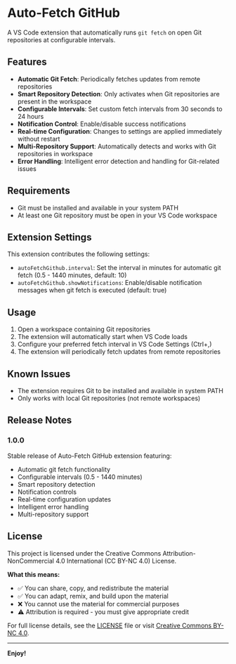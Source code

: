 # Auto-Fetch GitHub

A VS Code extension that automatically runs `git fetch` on open Git repositories at configurable intervals.

## Features

- **Automatic Git Fetch**: Periodically fetches updates from remote repositories
- **Smart Repository Detection**: Only activates when Git repositories are present in the workspace
- **Configurable Intervals**: Set custom fetch intervals from 30 seconds to 24 hours
- **Notification Control**: Enable/disable success notifications
- **Real-time Configuration**: Changes to settings are applied immediately without restart
- **Multi-Repository Support**: Automatically detects and works with Git repositories in workspace
- **Error Handling**: Intelligent error detection and handling for Git-related issues

## Requirements

- Git must be installed and available in your system PATH
- At least one Git repository must be open in your VS Code workspace

## Extension Settings

This extension contributes the following settings:

* `autoFetchGithub.interval`: Set the interval in minutes for automatic git fetch (0.5 - 1440 minutes, default: 10)
* `autoFetchGithub.showNotifications`: Enable/disable notification messages when git fetch is executed (default: true)

## Usage

1. Open a workspace containing Git repositories
2. The extension will automatically start when VS Code loads
3. Configure your preferred fetch interval in VS Code Settings (Ctrl+,)
4. The extension will periodically fetch updates from remote repositories

## Known Issues

- The extension requires Git to be installed and available in system PATH
- Only works with local Git repositories (not remote workspaces)

## Release Notes

### 1.0.0

Stable release of Auto-Fetch GitHub extension featuring:
- Automatic git fetch functionality
- Configurable intervals (0.5 - 1440 minutes)
- Smart repository detection
- Notification controls
- Real-time configuration updates
- Intelligent error handling
- Multi-repository support

## License

This project is licensed under the Creative Commons Attribution-NonCommercial 4.0 International (CC BY-NC 4.0) License.

**What this means:**
- ✅ You can share, copy, and redistribute the material
- ✅ You can adapt, remix, and build upon the material
- ❌ You cannot use the material for commercial purposes
- ⚠️ Attribution is required - you must give appropriate credit

For full license details, see the [LICENSE](LICENSE) file or visit [Creative Commons BY-NC 4.0](https://creativecommons.org/licenses/by-nc/4.0/).

---

**Enjoy!**

